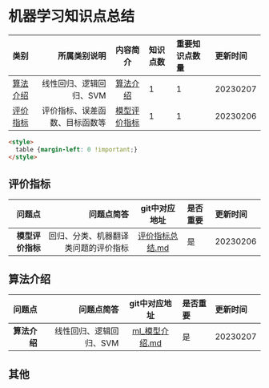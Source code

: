 # 机器学习知识点总结


| 类别 | 所属类别说明 | 内容简介 | 知识点数 | 重要知识点数量 | 更新时间
|:- |-: | :-: | :-  | :- | :- 
|[算法介绍](#算法介绍) | 线性回归、逻辑回归、SVM | [算法介绍](#ml_model) | 1 | 1 | 20230207
|[评价指标](#评价指标) | 评价指标、误差函数、目标函数等 | [模型评价指标](#评价指标) | 1 | 1 | 20230206

```html
<style>
  table {margin-left: 0 !important;}
</style>
```

## 评价指标


| 问题点 | 问题点简答 | git中对应地址 | 是否重要 | 更新时间
|-: |-: | :-:  | :- | :-
|<b id="评价指标">模型评价指标</b> | 回归、分类、机器翻译类问题的评价指标 | [评价指标总结.md](https://github.com/w666x/summary_nlp/blob/main/ml/评价指标总结.md)| 是 | 20230206


## 算法介绍


| 问题点 | 问题点简答 | git中对应地址 | 是否重要 | 更新时间
|-: |-: | :-:  | :- | :-
|<b id="ml_model">算法介绍</b> | 线性回归、逻辑回归、SVM | [ml_模型介绍.md](https://github.com/w666x/summary_nlp/blob/main/ml/ml_模型介绍)| 是 | 20230207


## 其他
